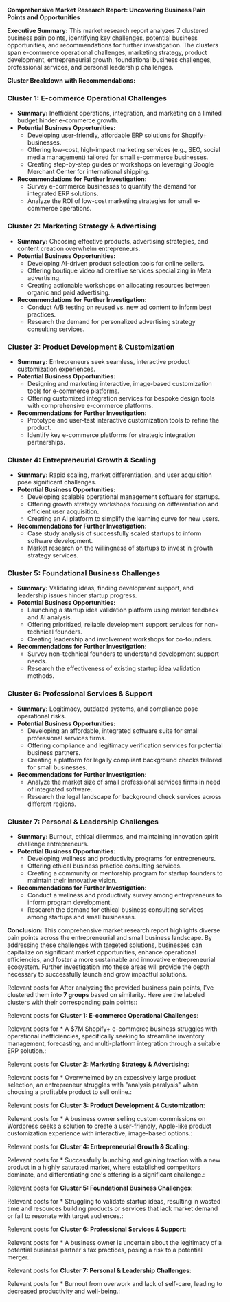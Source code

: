**Comprehensive Market Research Report: Uncovering Business Pain Points and Opportunities**

**Executive Summary:**
This market research report analyzes 7 clustered business pain points, identifying key challenges, potential business opportunities, and recommendations for further investigation. The clusters span e-commerce operational challenges, marketing strategy, product development, entrepreneurial growth, foundational business challenges, professional services, and personal leadership challenges.

**Cluster Breakdown with Recommendations:**

### **Cluster 1: E-commerce Operational Challenges**

* **Summary:** Inefficient operations, integration, and marketing on a limited budget hinder e-commerce growth.
* **Potential Business Opportunities:**
	+ Developing user-friendly, affordable ERP solutions for Shopify+ businesses.
	+ Offering low-cost, high-impact marketing services (e.g., SEO, social media management) tailored for small e-commerce businesses.
	+ Creating step-by-step guides or workshops on leveraging Google Merchant Center for international shipping.
* **Recommendations for Further Investigation:**
	+ Survey e-commerce businesses to quantify the demand for integrated ERP solutions.
	+ Analyze the ROI of low-cost marketing strategies for small e-commerce operations.

### **Cluster 2: Marketing Strategy & Advertising**

* **Summary:** Choosing effective products, advertising strategies, and content creation overwhelm entrepreneurs.
* **Potential Business Opportunities:**
	+ Developing AI-driven product selection tools for online sellers.
	+ Offering boutique video ad creative services specializing in Meta advertising.
	+ Creating actionable workshops on allocating resources between organic and paid advertising.
* **Recommendations for Further Investigation:**
	+ Conduct A/B testing on reused vs. new ad content to inform best practices.
	+ Research the demand for personalized advertising strategy consulting services.

### **Cluster 3: Product Development & Customization**

* **Summary:** Entrepreneurs seek seamless, interactive product customization experiences.
* **Potential Business Opportunities:**
	+ Designing and marketing interactive, image-based customization tools for e-commerce platforms.
	+ Offering customized integration services for bespoke design tools with comprehensive e-commerce platforms.
* **Recommendations for Further Investigation:**
	+ Prototype and user-test interactive customization tools to refine the product.
	+ Identify key e-commerce platforms for strategic integration partnerships.

### **Cluster 4: Entrepreneurial Growth & Scaling**

* **Summary:** Rapid scaling, market differentiation, and user acquisition pose significant challenges.
* **Potential Business Opportunities:**
	+ Developing scalable operational management software for startups.
	+ Offering growth strategy workshops focusing on differentiation and efficient user acquisition.
	+ Creating an AI platform to simplify the learning curve for new users.
* **Recommendations for Further Investigation:**
	+ Case study analysis of successfully scaled startups to inform software development.
	+ Market research on the willingness of startups to invest in growth strategy services.

### **Cluster 5: Foundational Business Challenges**

* **Summary:** Validating ideas, finding development support, and leadership issues hinder startup progress.
* **Potential Business Opportunities:**
	+ Launching a startup idea validation platform using market feedback and AI analysis.
	+ Offering prioritized, reliable development support services for non-technical founders.
	+ Creating leadership and involvement workshops for co-founders.
* **Recommendations for Further Investigation:**
	+ Survey non-technical founders to understand development support needs.
	+ Research the effectiveness of existing startup idea validation methods.

### **Cluster 6: Professional Services & Support**

* **Summary:** Legitimacy, outdated systems, and compliance pose operational risks.
* **Potential Business Opportunities:**
	+ Developing an affordable, integrated software suite for small professional services firms.
	+ Offering compliance and legitimacy verification services for potential business partners.
	+ Creating a platform for legally compliant background checks tailored for small businesses.
* **Recommendations for Further Investigation:**
	+ Analyze the market size of small professional services firms in need of integrated software.
	+ Research the legal landscape for background check services across different regions.

### **Cluster 7: Personal & Leadership Challenges**

* **Summary:** Burnout, ethical dilemmas, and maintaining innovation spirit challenge entrepreneurs.
* **Potential Business Opportunities:**
	+ Developing wellness and productivity programs for entrepreneurs.
	+ Offering ethical business practice consulting services.
	+ Creating a community or mentorship program for startup founders to maintain their innovative vision.
* **Recommendations for Further Investigation:**
	+ Conduct a wellness and productivity survey among entrepreneurs to inform program development.
	+ Research the demand for ethical business consulting services among startups and small businesses.

**Conclusion:**
This comprehensive market research report highlights diverse pain points across the entrepreneurial and small business landscape. By addressing these challenges with targeted solutions, businesses can capitalize on significant market opportunities, enhance operational efficiencies, and foster a more sustainable and innovative entrepreneurial ecosystem. Further investigation into these areas will provide the depth necessary to successfully launch and grow impactful solutions.

Relevant posts for After analyzing the provided business pain points, I've clustered them into **7 groups** based on similarity. Here are the labeled clusters with their corresponding pain points::


Relevant posts for **Cluster 1: E-commerce Operational Challenges**:


Relevant posts for * A $7M Shopify+ e-commerce business struggles with operational inefficiencies, specifically seeking to streamline inventory management, forecasting, and multi-platform integration through a suitable ERP solution.:


Relevant posts for **Cluster 2: Marketing Strategy & Advertising**:


Relevant posts for * Overwhelmed by an excessively large product selection, an entrepreneur struggles with "analysis paralysis" when choosing a profitable product to sell online.:


Relevant posts for **Cluster 3: Product Development & Customization**:


Relevant posts for * A business owner selling custom commissions on Wordpress seeks a solution to create a user-friendly, Apple-like product customization experience with interactive, image-based options.:


Relevant posts for **Cluster 4: Entrepreneurial Growth & Scaling**:


Relevant posts for * Successfully launching and gaining traction with a new product in a highly saturated market, where established competitors dominate, and differentiating one's offering is a significant challenge.:


Relevant posts for **Cluster 5: Foundational Business Challenges**:


Relevant posts for * Struggling to validate startup ideas, resulting in wasted time and resources building products or services that lack market demand or fail to resonate with target audiences.:


Relevant posts for **Cluster 6: Professional Services & Support**:


Relevant posts for * A business owner is uncertain about the legitimacy of a potential business partner's tax practices, posing a risk to a potential merger.:


Relevant posts for **Cluster 7: Personal & Leadership Challenges**:


Relevant posts for * Burnout from overwork and lack of self-care, leading to decreased productivity and well-being.:
